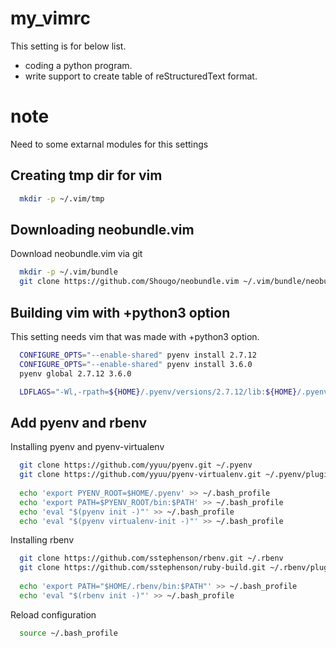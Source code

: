 # my_vimrc
This setting is for below list.
* coding a python program.
* write support to create table of reStructuredText format.

# note

Need to some extarnal modules for this settings

## Creating tmp dir for vim

```sh
  mkdir -p ~/.vim/tmp
```
## Downloading neobundle.vim

Download neobundle.vim via git

```sh
  mkdir -p ~/.vim/bundle
  git clone https://github.com/Shougo/neobundle.vim ~/.vim/bundle/neobundle.vim
```

## Building vim with +python3 option

This setting needs vim that was made with +python3 option.

```sh
  CONFIGURE_OPTS="--enable-shared" pyenv install 2.7.12
  CONFIGURE_OPTS="--enable-shared" pyenv install 3.6.0
  pyenv global 2.7.12 3.6.0
```

```sh
  LDFLAGS="-Wl,-rpath=${HOME}/.pyenv/versions/2.7.12/lib:${HOME}/.pyenv/versions/3.6.0/lib" ./configure --enable-pythoninterp=dynamic --enable-python3interp=dynamic --enable-multibyte --enable-fontset --with-features=huge --prefix=/opt/vim
```

## Add pyenv and rbenv

Installing pyenv and pyenv-virtualenv

```sh
  git clone https://github.com/yyuu/pyenv.git ~/.pyenv
  git clone https://github.com/yyuu/pyenv-virtualenv.git ~/.pyenv/plugins/pyenv-virtualenv
  
  echo 'export PYENV_ROOT=$HOME/.pyenv' >> ~/.bash_profile
  echo 'export PATH=$PYENV_ROOT/bin:$PATH' >> ~/.bash_profile
  echo 'eval "$(pyenv init -)"' >> ~/.bash_profile
  echo 'eval "$(pyenv virtualenv-init -)"' >> ~/.bash_profile
```

Installing rbenv

```sh
  git clone https://github.com/sstephenson/rbenv.git ~/.rbenv
  git clone https://github.com/sstephenson/ruby-build.git ~/.rbenv/plugins/ruby-build
 
  echo 'export PATH="$HOME/.rbenv/bin:$PATH"' >> ~/.bash_profile
  echo 'eval "$(rbenv init -)"' >> ~/.bash_profile
```

Reload configuration
```sh
  source ~/.bash_profile
```
